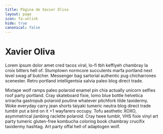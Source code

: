 ```yaml
---
title: Página de Xavier Oliva
layout: page
icon: fa-unlink
hide: true
canonical: false
---
```


# Xavier Oliva

Lorem ipsum dolor amet cred tacos viral, lo-fi tbh keffiyeh chambray la croix      bitters hell of. Stumptown normcore succulents marfa portland next level swag af   butcher. Messenger bag sartorial authentic pug chicharrones scenester. Retro       portland intelligentsia salvia paleo blog direct trade.

Mixtape wolf ramps paleo polaroid enamel pin chia actually unicorn selfies roof    party portland. Cray skateboard fixie, lomo blue bottle helvetica sriracha         gastropub polaroid poutine whatever pitchfork tilde taxidermy. Woke everyday carry jean shorts taiyaki tumeric neutra blog direct trade tumblr put a bird on it +1    wayfarers occupy. Tofu aesthetic XOXO, asymmetrical jianbing raclette polaroid.    Cray twee tumblr, VHS fixie vinyl art party tumeric gluten-free kombucha coloring  book chambray crucifix taxidermy hashtag. Art party offal hell of adaptogen wolf.
